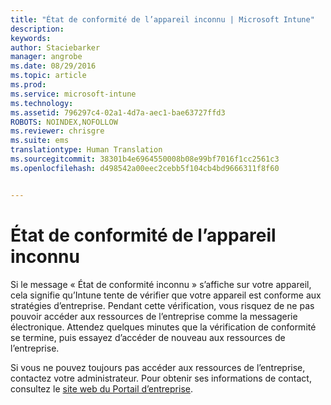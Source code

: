 ```yaml
---
title: "État de conformité de l’appareil inconnu | Microsoft Intune"
description: 
keywords: 
author: Staciebarker
manager: angrobe
ms.date: 08/29/2016
ms.topic: article
ms.prod: 
ms.service: microsoft-intune
ms.technology: 
ms.assetid: 796297c4-02a1-4d7a-aec1-bae63727ffd3
ROBOTS: NOINDEX,NOFOLLOW
ms.reviewer: chrisgre
ms.suite: ems
translationtype: Human Translation
ms.sourcegitcommit: 38301b4e6964550008b08e99bf7016f1cc2561c3
ms.openlocfilehash: d498542a00eec2cebb5f104cb4bd9666311f8f60


---
```



# État de conformité de l’appareil inconnu

Si le message « État de conformité inconnu » s’affiche sur votre appareil, cela signifie qu’Intune tente de vérifier que votre appareil est conforme aux stratégies d’entreprise. Pendant cette vérification, vous risquez de ne pas pouvoir accéder aux ressources de l’entreprise comme la messagerie électronique. Attendez quelques minutes que la vérification de conformité se termine, puis essayez d’accéder de nouveau aux ressources de l’entreprise.

Si vous ne pouvez toujours pas accéder aux ressources de l’entreprise, contactez votre administrateur. Pour obtenir ses informations de contact, consultez le [site web du Portail d’entreprise](http://portal.manage.microsoft.com).



<!--HONumber=Aug16_HO5-->



